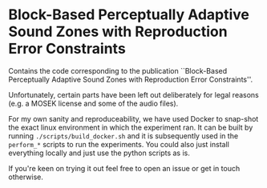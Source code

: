 # Block-Based Perceptually Adaptive Sound Zones with Reproduction Error Constraints
Contains the code corresponding to the publication ``Block-Based Perceptually Adaptive Sound Zones with Reproduction Error Constraints''. 

Unfortunately, certain parts have been left out deliberately for legal reasons (e.g. a MOSEK license and some of the audio files).

For my own sanity and reproduceability, we have used Docker to snap-shot the exact linux environment in which the experiment ran. It can be built by running `./scripts/build_docker.sh` and it is subsequently used in the `perform_*` scripts to run the experiments. You could also just install everything locally and just use the python scripts as is.

If you're keen on trying it out feel free to open an issue or get in touch otherwise.
